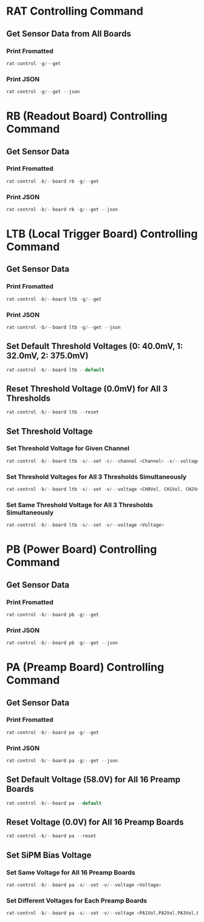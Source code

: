 # RAT Controlling Command
## Get Sensor Data from All Boards
### Print Fromatted
```rust
rat-control -g/--get
```
### Print JSON
```rust
rat-control -g/--get --json
```

# RB (Readout Board) Controlling Command
## Get Sensor Data
### Print Fromatted
```rust
rat-control -b/--board rb -g/--get
```
### Print JSON
```rust
rat-control -b/--board rb -g/--get --json
```

# LTB (Local Trigger Board) Controlling Command
## Get Sensor Data
### Print Fromatted
```rust
rat-control -b/--board ltb -g/--get
```
### Print JSON
```rust
rat-control -b/--board ltb -g/--get --json
```
## Set Default Threshold Voltages (0: 40.0mV, 1: 32.0mV, 2: 375.0mV)
```rust
rat-control -b/--board ltb --default
```
## Reset Threshold Voltage (0.0mV) for All 3 Thresholds
```rust
rat-control -b/--board ltb --reset
```
## Set Threshold Voltage
### Set Threshold Voltage for Given Channel
```rust
rat-control -b/--board ltb -s/--set -c/--channel <Channel> -v/--voltage <Voltage>
```
### Set Threshold Voltages for All 3 Thresholds Simultaneously
```rust
rat-control -b/--board ltb -s/--set -v/--voltage <CH0Vol, CH1Vol, CH2Vol>
```
### Set Same Threshold Voltage for All 3 Thresholds Simultaneously
```rust
rat-control -b/--board ltb -s/--set -v/--voltage <Voltage>
```

# PB (Power Board) Controlling Command
## Get Sensor Data
### Print Fromatted
```rust
rat-control -b/--board pb -g/--get
```
### Print JSON
```rust
rat-control -b/--board pb -g/--get --json
```

# PA (Preamp Board) Controlling Command
## Get Sensor Data
### Print Fromatted
```rust
rat-control -b/--board pa -g/--get
```
### Print JSON
```rust
rat-control -b/--board pa -g/--get --json
```
## Set Default Voltage (58.0V) for All 16 Preamp Boards
```rust
rat-control -b/--board pa --default
```
## Reset Voltage (0.0V) for All 16 Preamp Boards
```rust
rat-control -b/--board pa --reset
```
## Set SiPM Bias Voltage
### Set Same Voltage for All 16 Preamp Boards
```rust
rat-control -b/--board pa -s/--set -v/--voltage <Voltage>
```
### Set Different Voltages for Each Preamp Boards
```rust
rat-control -b/--board pa -s/--set -v/--voltage <PA1Vol,PA2Vol,PA3Vol,PA4Vol,PA5Vol,PA6Vol,PA7Vol,PA8Vol,PA9Vol,PA10Vol,PA11Vol,PA12Vol,PA13Vol,PA14Vol,PA15Vol,PA16Vol>
```